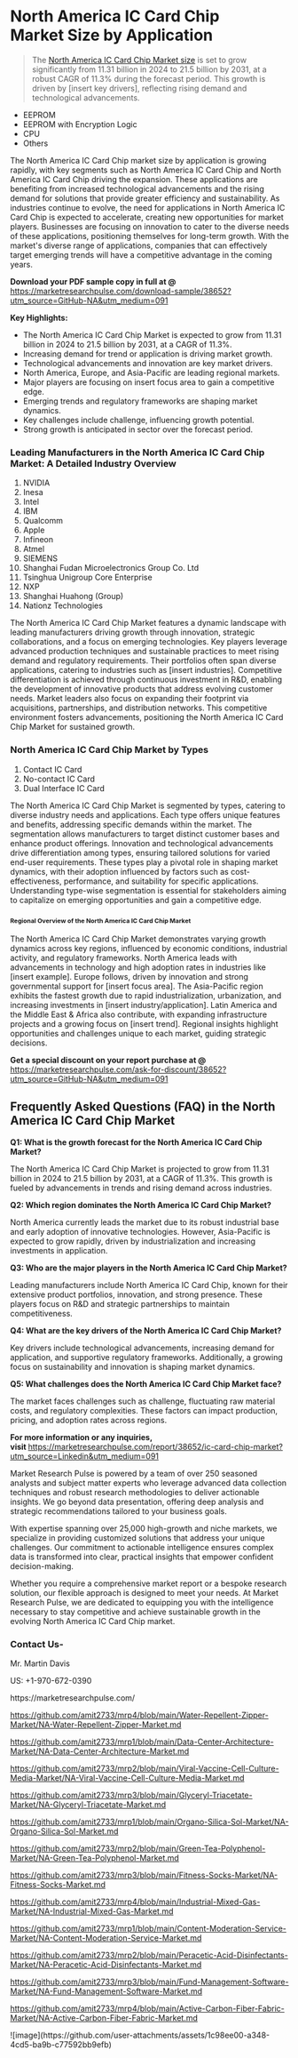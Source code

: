 <h1>North America IC Card Chip Market&nbsp;Size by Application</h1><blockquote><p>The <a href="https://marketresearchpulse.com/download-sample/38652?utm_source=GitHub-NA&amp;utm_medium=091">North America IC Card Chip Market size</a> is set to grow significantly from 11.31 billion in 2024 to 21.5 billion by 2031, at a robust CAGR of 11.3% during the forecast period. This growth is driven by [insert key drivers], reflecting rising demand and technological advancements.</p></blockquote><ul><li>EEPROM <li> EEPROM with Encryption Logic <li> CPU <li> Others</li></ul><p>The North America IC Card Chip market size by application is growing rapidly, with key segments such as North America IC Card Chip and North America IC Card Chip driving the expansion. These applications are benefiting from increased technological advancements and the rising demand for solutions that provide greater efficiency and sustainability. As industries continue to evolve, the need for applications in North America IC Card Chip is expected to accelerate, creating new opportunities for market players. Businesses are focusing on innovation to cater to the diverse needs of these applications, positioning themselves for long-term growth. With the market's diverse range of applications, companies that can effectively target emerging trends will have a competitive advantage in the coming years.</p><p><strong>Download your PDF sample copy in full at @ </strong><a href="https://marketresearchpulse.com/download-sample/38652?utm_source=GitHub-NA&amp;utm_medium=091">https://marketresearchpulse.com/download-sample/38652?utm_source=GitHub-NA&amp;utm_medium=091</a></p><p><strong>Key Highlights: </strong></p><ul><li>The North America IC Card Chip Market is expected to grow from 11.31 billion in 2024 to 21.5 billion by 2031, at a CAGR of 11.3%.</li><li>Increasing demand for trend or application is driving market growth.</li><li>Technological advancements and innovation are key market drivers.</li><li>North America, Europe, and Asia-Pacific are leading regional markets.</li><li>Major players are focusing on insert focus area to gain a competitive edge.</li><li>Emerging trends and regulatory frameworks are shaping market dynamics.</li><li>Key challenges include challenge, influencing growth potential.</li><li>Strong growth is anticipated in sector over the forecast period.</li></ul><h3>Leading Manufacturers in the North America IC Card Chip Market: A Detailed Industry Overview</h3><ol><li>NVIDIA</li><li>Inesa</li><li>Intel</li><li>IBM</li><li>Qualcomm</li><li>Apple</li><li>Infineon</li><li>Atmel</li><li>SIEMENS</li><li>Shanghai Fudan Microelectronics Group Co. Ltd</li><li>Tsinghua Unigroup Core Enterprise</li><li>NXP</li><li>Shanghai Huahong (Group)</li><li>Nationz Technologies</li></ol><div class="flex max-w-full flex-col flex-grow"><div class="min-h-8 text-message flex w-full flex-col items-end gap-2 whitespace-normal break-words [.text-message+&amp;]:mt-5" dir="auto" data-message-author-role="assistant" data-message-id="fd8432e4-4910-450d-b182-61b7bfb0a01f" data-message-model-slug="gpt-4o"><div class="flex w-full flex-col gap-1 empty:hidden first:pt-[3px]"><div class="markdown prose w-full break-words dark:prose-invert light"><p>The North America IC Card Chip Market features a dynamic landscape with leading manufacturers driving growth through innovation, strategic collaborations, and a focus on emerging technologies. Key players leverage advanced production techniques and sustainable practices to meet rising demand and regulatory requirements. Their portfolios often span diverse applications, catering to industries such as [insert industries]. Competitive differentiation is achieved through continuous investment in R&amp;D, enabling the development of innovative products that address evolving customer needs. Market leaders also focus on expanding their footprint via acquisitions, partnerships, and distribution networks. This competitive environment fosters advancements, positioning the North America IC Card Chip Market for sustained growth.</p></div></div></div></div><h3>North America IC Card Chip Market by Types</h3><ol><li>Contact IC Card <li> No-contact IC Card <li> Dual Interface IC Card</li></ol><div class="flex max-w-full flex-col flex-grow"><div class="min-h-8 text-message flex w-full flex-col items-end gap-2 whitespace-normal break-words [.text-message+&amp;]:mt-5" dir="auto" data-message-author-role="assistant" data-message-id="084470be-0bb7-4664-bddf-5156b4f41249" data-message-model-slug="gpt-4o-mini"><div class="flex w-full flex-col gap-1 empty:hidden first:pt-[3px]"><div class="markdown prose w-full break-words dark:prose-invert light"><p>The North America IC Card Chip Market is segmented by types, catering to diverse industry needs and applications. Each type offers unique features and benefits, addressing specific demands within the market. The segmentation allows manufacturers to target distinct customer bases and enhance product offerings. Innovation and technological advancements drive differentiation among types, ensuring tailored solutions for varied end-user requirements. These types play a pivotal role in shaping market dynamics, with their adoption influenced by factors such as cost-effectiveness, performance, and suitability for specific applications. Understanding type-wise segmentation is essential for stakeholders aiming to capitalize on emerging opportunities and gain a competitive edge.</p></div></div></div></div><h3><span style="font-size: 11px;">Regional Overview of the North America IC Card Chip Market</span></h3><div class="flex max-w-full flex-col flex-grow"><div class="min-h-8 text-message flex w-full flex-col items-end gap-2 whitespace-normal break-words [.text-message+&amp;]:mt-5" dir="auto" data-message-author-role="assistant" data-message-id="e9038762-ce64-4e30-91c9-9bd413514231" data-message-model-slug="gpt-4o-mini"><div class="flex w-full flex-col gap-1 empty:hidden first:pt-[3px]"><div class="markdown prose w-full break-words dark:prose-invert light"><p>The North America IC Card Chip Market demonstrates varying growth dynamics across key regions, influenced by economic conditions, industrial activity, and regulatory frameworks. North America leads with advancements in technology and high adoption rates in industries like [insert example]. Europe follows, driven by innovation and strong governmental support for [insert focus area]. The Asia-Pacific region exhibits the fastest growth due to rapid industrialization, urbanization, and increasing investments in [insert industry/application]. Latin America and the Middle East &amp; Africa also contribute, with expanding infrastructure projects and a growing focus on [insert trend]. Regional insights highlight opportunities and challenges unique to each market, guiding strategic decisions.</p></div></div></div></div><p><strong>Get a special discount on your report purchase at @ </strong><a href="https://marketresearchpulse.com/ask-for-discount/38652?utm_source=GitHub-NA&amp;utm_medium=091">https://marketresearchpulse.com/ask-for-discount/38652?utm_source=GitHub-NA&amp;utm_medium=091</a></p><h2>Frequently Asked Questions (FAQ) in the North America IC Card Chip Market</h2><p><strong>Q1: What is the growth forecast for the North America IC Card Chip Market?</strong></p><p>The North America IC Card Chip Market is projected to grow from 11.31 billion in 2024 to 21.5 billion by 2031, at a CAGR of 11.3%. This growth is fueled by advancements in trends and rising demand across industries.</p><p><strong>Q2: Which region dominates the North America IC Card Chip Market?</strong></p><p>North America currently leads the market due to its robust industrial base and early adoption of innovative technologies. However, Asia-Pacific is expected to grow rapidly, driven by industrialization and increasing investments in application.</p><p><strong>Q3: Who are the major players in the North America IC Card Chip Market?</strong></p><p>Leading manufacturers include North America IC Card Chip, known for their extensive product portfolios, innovation, and strong presence. These players focus on R&amp;D and strategic partnerships to maintain competitiveness.</p><p><strong>Q4: What are the key drivers of the North America IC Card Chip Market?</strong></p><p>Key drivers include technological advancements, increasing demand for application, and supportive regulatory frameworks. Additionally, a growing focus on sustainability and innovation is shaping market dynamics.</p><p><strong>Q5: What challenges does the North America IC Card Chip Market face?</strong></p><p>The market faces challenges such as challenge, fluctuating raw material costs, and regulatory complexities. These factors can impact production, pricing, and adoption rates across regions.</p><p><strong>For more information or any inquiries, visit&nbsp;</strong><a href="https://marketresearchpulse.com/report/38652/ic-card-chip-market?utm_source=Linkedin&utm_medium=091">https://marketresearchpulse.com/report/38652/ic-card-chip-market?utm_source=Linkedin&utm_medium=091</a></p><p>Market Research Pulse is powered by a team of over 250 seasoned analysts and subject matter experts who leverage advanced data collection techniques and robust research methodologies to deliver actionable insights. We go beyond data presentation, offering deep analysis and strategic recommendations tailored to your business goals.</p><p>With expertise spanning over 25,000 high-growth and niche markets, we specialize in providing customized solutions that address your unique challenges. Our commitment to actionable intelligence ensures complex data is transformed into clear, practical insights that empower confident decision-making.</p><p>Whether you require a comprehensive market report or a bespoke research solution, our flexible approach is designed to meet your needs. At Market Research Pulse, we are dedicated to equipping you with the intelligence necessary to stay competitive and achieve sustainable growth in the evolving North America IC Card Chip market.</p><h3><strong>Contact Us-</strong></h3><p>Mr. Martin Davis</p><p>US: +1-970-672-0390</p><p>https://marketresearchpulse.com/</p><p><a href="https://github.com/amit2733/mrp4/blob/main/Water-Repellent-Zipper-Market/NA-Water-Repellent-Zipper-Market.md">https://github.com/amit2733/mrp4/blob/main/Water-Repellent-Zipper-Market/NA-Water-Repellent-Zipper-Market.md</a></p><p><a href="https://github.com/amit2733/mrp1/blob/main/Data-Center-Architecture-Market/NA-Data-Center-Architecture-Market.md">https://github.com/amit2733/mrp1/blob/main/Data-Center-Architecture-Market/NA-Data-Center-Architecture-Market.md</a></p><p><a href="https://github.com/amit2733/mrp2/blob/main/Viral-Vaccine-Cell-Culture-Media-Market/NA-Viral-Vaccine-Cell-Culture-Media-Market.md">https://github.com/amit2733/mrp2/blob/main/Viral-Vaccine-Cell-Culture-Media-Market/NA-Viral-Vaccine-Cell-Culture-Media-Market.md</a></p><p><a href="https://github.com/amit2733/mrp3/blob/main/Glyceryl-Triacetate-Market/NA-Glyceryl-Triacetate-Market.md">https://github.com/amit2733/mrp3/blob/main/Glyceryl-Triacetate-Market/NA-Glyceryl-Triacetate-Market.md</a></p><p><a href="https://github.com/amit2733/mrp1/blob/main/Organo-Silica-Sol-Market/NA-Organo-Silica-Sol-Market.md">https://github.com/amit2733/mrp1/blob/main/Organo-Silica-Sol-Market/NA-Organo-Silica-Sol-Market.md</a></p><p><a href="https://github.com/amit2733/mrp2/blob/main/Green-Tea-Polyphenol-Market/NA-Green-Tea-Polyphenol-Market.md">https://github.com/amit2733/mrp2/blob/main/Green-Tea-Polyphenol-Market/NA-Green-Tea-Polyphenol-Market.md</a></p><p><a href="https://github.com/amit2733/mrp3/blob/main/Fitness-Socks-Market/NA-Fitness-Socks-Market.md">https://github.com/amit2733/mrp3/blob/main/Fitness-Socks-Market/NA-Fitness-Socks-Market.md</a></p><p><a href="https://github.com/amit2733/mrp4/blob/main/Industrial-Mixed-Gas-Market/NA-Industrial-Mixed-Gas-Market.md">https://github.com/amit2733/mrp4/blob/main/Industrial-Mixed-Gas-Market/NA-Industrial-Mixed-Gas-Market.md</a></p><p><a href="https://github.com/amit2733/mrp1/blob/main/Content-Moderation-Service-Market/NA-Content-Moderation-Service-Market.md">https://github.com/amit2733/mrp1/blob/main/Content-Moderation-Service-Market/NA-Content-Moderation-Service-Market.md</a></p><p><a href="https://github.com/amit2733/mrp2/blob/main/Peracetic-Acid-Disinfectants-Market/NA-Peracetic-Acid-Disinfectants-Market.md">https://github.com/amit2733/mrp2/blob/main/Peracetic-Acid-Disinfectants-Market/NA-Peracetic-Acid-Disinfectants-Market.md</a></p><p><a href="https://github.com/amit2733/mrp3/blob/main/Fund-Management-Software-Market/NA-Fund-Management-Software-Market.md">https://github.com/amit2733/mrp3/blob/main/Fund-Management-Software-Market/NA-Fund-Management-Software-Market.md</a></p><p><a href="https://github.com/amit2733/mrp4/blob/main/Active-Carbon-Fiber-Fabric-Market/NA-Active-Carbon-Fiber-Fabric-Market.md">https://github.com/amit2733/mrp4/blob/main/Active-Carbon-Fiber-Fabric-Market/NA-Active-Carbon-Fiber-Fabric-Market.md</a></p>
![image](https://github.com/user-attachments/assets/1c98ee00-a348-4cd5-ba9b-c77592bb9efb)
